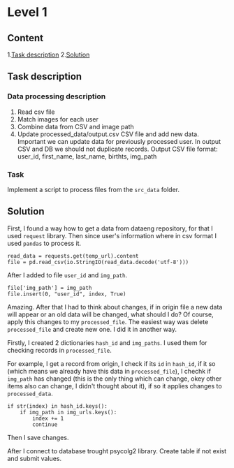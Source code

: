 # Level 1
## Content
1.[Task description](#task-description)
2.[Solution](#solution)

## Task description
### Data processing description
1. Read csv file
2. Match images for each user
3. Combine data from CSV and image path
4. Update processed_data/output.csv CSV file and add new data. Important we can update data for previously processed
   user. In output CSV and DB we should not duplicate records. Output CSV file format: user_id, first_name,
   last_name, birthts, img_path
### Task
Implement a script to process files from the `src_data` folder.

## Solution
First, I found a way how to get a data from dataeng repository, for that I used `request` library. Then 
since user's information where in csv format I used `pandas` to process it. 
```
read_data = requests.get(temp_url).content
file = pd.read_csv(io.StringIO(read_data.decode('utf-8')))
```
After I added to file `user_id` and `img_path`.
```
file['img_path'] = img_path
file.insert(0, "user_id", index, True)
```
Amazing. After that I had to think about changes, if in origin file a new data will appear or an old data will
be changed, what should I do? Of course, apply this changes to my `processed_file`. 
The easiest way was delete `processed_file` and create new one. I did it in another way.

Firstly, I created 2 dictionaries `hash_id` and `img_paths`. I used them for checking records in `processed_file`.

For example, I get a record from origin, I check if its `id` in `hash_id`, if it so (which means we already have 
this data in `processed_file`), I chechk if `img_path` has changed (this is the only thing which can change, okey 
other items also can change, I didn't thought about it), if so it applies changes to `processed_data`.
```
if str(index) in hash_id.keys():
    if img_path in img_urls.keys():
        index += 1
        continue
```
Then I save changes.

After I connect to database trought psycolg2 library. Create table if not exist and submit values.
